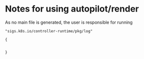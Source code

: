 # Notes for using autopilot/render

As no main file is generated, the user is responsible
for running


```
"sigs.k8s.io/controller-runtime/pkg/log"

{
    

}


```